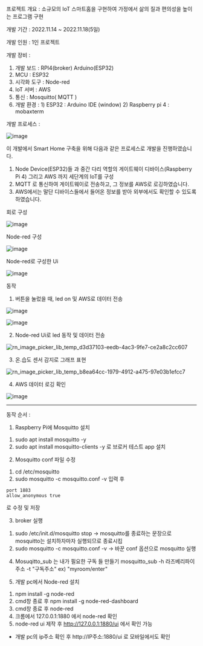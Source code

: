프로젝트 개요 : 소규모의  IoT 스마트홈을 구현하여 가정에서 삶의 질과 편의성을 높이는 프로그램 구현

개발 기간 : 2022.11.14 ~ 2022.11.18(5일)

개발 인원 : 1인 프로젝트

개발 장비 : 
  1) 개발 보드 : RPI4(broker) Arduino(ESP32)
  2) MCU : ESP32
  3) 시각화 도구 : Node-red
  4) IoT 서버 : AWS
  5) 통신 : Mosquitto( MQTT )
  6) 개발 환경 : 
    1) ESP32 : Arduino IDE (window)
    2) Raspberry pi 4 : mobaxterm
 
개발 프로세스 :

![image](https://user-images.githubusercontent.com/57944215/202660351-6b9c2818-9f22-4bbd-b2d1-be9ac8b17636.png)

이 개발에서 Smart Home 구축을 위해 다음과 같은 프로세스로 개발을 진행하였습니다.

1) Node Device(ESP32)들 과 중간 다리 역할의 게이트웨이 디바이스(Raspberry Pi 4) 그리고 AWS 까지 세단계의 IoT를 구성
2) MQTT 로 통신하여 게이트웨이로 전송하고, 그 정보를 AWS로 로깅하였습니다.
3) AWS에서는 말단 디바이스들에서 들어온 정보를 받아 외부에서도 확인할 수 있도록 하였습니다.

회로 구성

![image](https://user-images.githubusercontent.com/57944215/202661394-34218454-7f11-419d-9688-d60c4e6adec5.png)

Node-red 구성

![image](https://user-images.githubusercontent.com/57944215/202661722-3ef68b62-ad04-4b5a-8112-daeb580470ce.png)

Node-red로 구성한 Ui

![image](https://user-images.githubusercontent.com/57944215/202661836-63bb8286-f9ab-4edd-bca5-9a33b41f4738.png)

동작

1. 버튼을 눌렀을 때, led on 및 AWS로 데이터 전송

![image](https://user-images.githubusercontent.com/57944215/202662067-92110f40-8483-4806-a63a-1dc03e13a580.png)

![image](https://user-images.githubusercontent.com/57944215/202662149-4b49b025-2682-4976-a178-a57fb7cbccd6.png)

2. Node-red Ui로 led 동작 및 데이터 전송

![rn_image_picker_lib_temp_d3d37103-eedb-4ac3-9fe7-ce2a8c2cc607](https://user-images.githubusercontent.com/57944215/202662321-f4e4c23b-af91-42e4-a4df-c9d48d234f51.jpg)

3. 온.습도 센서 감지로 그래프 표현

![rn_image_picker_lib_temp_b8ea64cc-1979-4912-a475-97e03b1efcc7](https://user-images.githubusercontent.com/57944215/202662546-9e9ae0d8-9fd4-4632-9fc3-5005d9415d5a.jpg)

4. AWS 데이터 로깅 확인

![image](https://user-images.githubusercontent.com/57944215/202662767-48b53d80-9eed-4371-a7a8-0864f6b28fda.png)



----------------------------------------------------------------------------------------------------------

동작 순서 :

1. Raspberry Pi에 Mosquitto 설치
 1) sudo apt install mosquitto -y
 2) sudo apt install mosquitto-clients -y 로 브로커 테스트 app 설치
 
2. Mosquitto conf 파일 수정 
  1) cd /etc/mosquitto
  2) sudo mosquitto -c mosquitto.conf -v 입력 후 
  
    port 1883
    allow_anonymous true 
    
  로 수정 및 저장
  
3. broker 실행
  1) sudo /etc/init.d/mosquitto stop   -> mosquitto를 종료하는 문장으로 mosquitto는 설치하자마자 실행되므로 종료시킴
  2) sudo mosquitto -c mosquitto.conf -v    -> 바꾼 conf 옵션으로 mosquitto 실행
 
4. Mosuqitto_sub 는 내가 필요한 구독 들 만들기
  mosquitto_sub -h 라즈베리파이 주소 -t "구독주소"  ex) "myroom/enter"
  
5. 개발 pc에서 Node-red 설치
  1) npm install -g node-red
  2) cmd창 종료 후 npm install -g node-red-dashboard
  3) cmd창 종료 후 node-red
  4) 크롬에서 127.0.0.1:1880 에서 node-red 확인
  5) node-red ui 제작 후 http://127.0.0.1:1880/ui 에서 확인 가능
   - 개발 pc의 ip주소 확인 후 http://IP주소:1880/ui 로 모바일에서도 확인 
  
  



